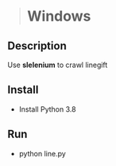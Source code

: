 ># Windows

## Description
Use **slelenium** to crawl linegift

## Install

- Install Python 3.8

## Run
- python line.py
